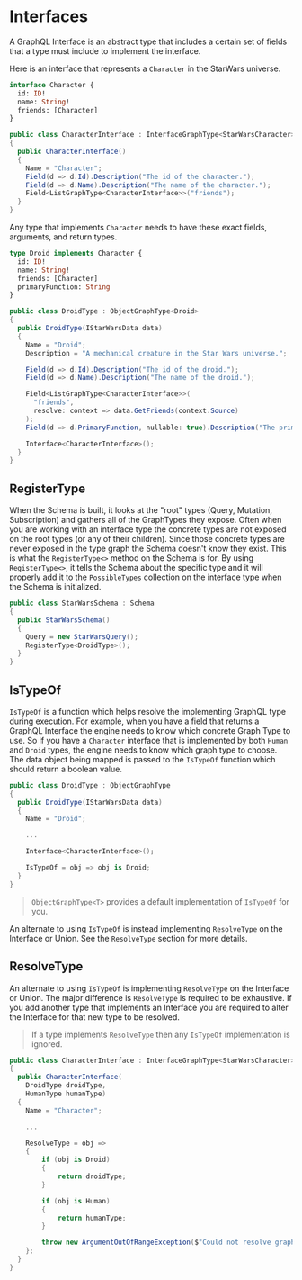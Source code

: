 # Interfaces

A GraphQL Interface is an abstract type that includes a certain set of fields that a type must include to implement the interface.

Here is an interface that represents a `Character` in the StarWars universe.

```graphql
interface Character {
  id: ID!
  name: String!
  friends: [Character]
}
```

```csharp
public class CharacterInterface : InterfaceGraphType<StarWarsCharacter>
{
  public CharacterInterface()
  {
    Name = "Character";
    Field(d => d.Id).Description("The id of the character.");
    Field(d => d.Name).Description("The name of the character.");
    Field<ListGraphType<CharacterInterface>>("friends");
  }
}
```

Any type that implements `Character` needs to have these exact fields, arguments, and return types.

```graphql
type Droid implements Character {
  id: ID!
  name: String!
  friends: [Character]
  primaryFunction: String
}
```

```csharp
public class DroidType : ObjectGraphType<Droid>
{
  public DroidType(IStarWarsData data)
  {
    Name = "Droid";
    Description = "A mechanical creature in the Star Wars universe.";

    Field(d => d.Id).Description("The id of the droid.");
    Field(d => d.Name).Description("The name of the droid.");

    Field<ListGraphType<CharacterInterface>>(
      "friends",
      resolve: context => data.GetFriends(context.Source)
    );
    Field(d => d.PrimaryFunction, nullable: true).Description("The primary function of the droid.");

    Interface<CharacterInterface>();
  }
}
```

## RegisterType
When the Schema is built, it looks at the "root" types (Query, Mutation, Subscription) and gathers all of the GraphTypes they expose. Often when you are working with an interface type the concrete types are not exposed on the root types (or any of their children). Since those concrete types are never exposed in the type graph the Schema doesn't know they exist. This is what the `RegisterType<>` method on the Schema is for.  By using `RegisterType<>`, it tells the Schema about the specific type and it will properly add it to the `PossibleTypes` collection on the interface type when the Schema is initialized.

```csharp
public class StarWarsSchema : Schema
{
  public StarWarsSchema()
  {
    Query = new StarWarsQuery();
    RegisterType<DroidType>();
  }
}
```

## IsTypeOf

`IsTypeOf` is a function which helps resolve the implementing GraphQL type during execution.  For example, when you have a field that returns a GraphQL Interface the engine needs to know which concrete Graph Type to use.  So if you have a `Character` interface that is implemented by both `Human` and `Droid` types, the engine needs to know which graph type to choose.  The data object being mapped is passed to the `IsTypeOf` function which should return a boolean value.

```csharp
public class DroidType : ObjectGraphType
{
  public DroidType(IStarWarsData data)
  {
    Name = "Droid";

    ...

    Interface<CharacterInterface>();

    IsTypeOf = obj => obj is Droid;
  }
}
```

> `ObjectGraphType<T>` provides a default implementation of `IsTypeOf` for you.

An alternate to using `IsTypeOf` is instead implementing `ResolveType` on the Interface or Union.  See the `ResolveType` section for more details.

## ResolveType

An alternate to using `IsTypeOf` is implementing `ResolveType` on the Interface or Union.  The major difference is `ResolveType` is required to be exhaustive.  If you add another type that implements an Interface you are required to alter the Interface for that new type to be resolved.

> If a type implements `ResolveType` then any `IsTypeOf` implementation is ignored.

```csharp
public class CharacterInterface : InterfaceGraphType<StarWarsCharacter>
{
  public CharacterInterface(
    DroidType droidType,
    HumanType humanType)
  {
    Name = "Character";

    ...

    ResolveType = obj =>
    {
        if (obj is Droid)
        {
            return droidType;
        }

        if (obj is Human)
        {
            return humanType;
        }

        throw new ArgumentOutOfRangeException($"Could not resolve graph type for {obj.GetType().Name}");
    };
  }
}
```
